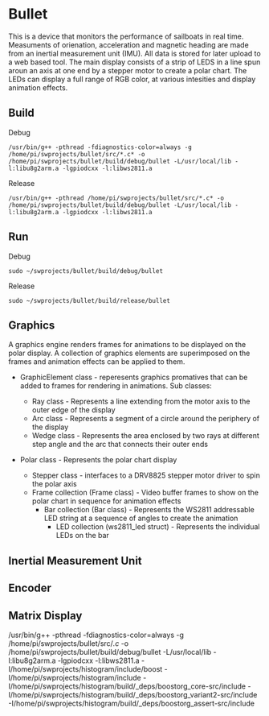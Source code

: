 # Bullet
This is a device that monitors the  performance of sailboats in real time. Measuments of orienation, acceleration and magnetic heading are made from an inertial measurement unit (IMU). All data is stored for later upload to a web based tool. The main display consists of a strip of LEDS in a line spun aroun an axis at one end by a stepper motor to create a polar chart. The LEDs can display a full range of RGB color, at various intesities and display animation effects.
## Build 

Debug

``
/usr/bin/g++ -pthread -fdiagnostics-color=always -g /home/pi/swprojects/bullet/src/*.c* -o /home/pi/swprojects/bullet/build/debug/bullet -L/usr/local/lib -l:libu8g2arm.a -lgpiodcxx -l:libws2811.a
``

Release

``
/usr/bin/g++ -pthread /home/pi/swprojects/bullet/src/*.c* -o /home/pi/swprojects/bullet/build/debug/bullet -L/usr/local/lib -l:libu8g2arm.a -lgpiodcxx -l:libws2811.a
``

## Run 

Debug

``
sudo ~/swprojects/bullet/build/debug/bullet
``

Release

``
sudo ~/swprojects/bullet/build/release/bullet
``


## Graphics 
A graphics engine renders frames for animations to be displayed on the polar display. A collection of graphics elements are superimposed on the frames and animation effects can be applied to them. 
- GraphicElement class - reperesents graphics promatives that can be added to frames for rendering in animations. Sub classes:
    - Ray class - Represents a line extending from the motor axis to the outer edge of the display
    - Arc class - Represents a  segment of a circle around the periphery of the display
    - Wedge class - Represents the area enclosed by two rays at different step angle and the arc that connects their outer ends

- Polar class - Represents the polar chart display 
    - Stepper class - interfaces to a DRV8825 stepper motor driver to spin the polar axis
    - Frame collection (Frame class) - Video buffer frames to show on the polar chart in sequence for animation effects
        - Bar collection (Bar class) - Represents the WS2811 addressable LED string at a sequence of angles to create the animation
            - LED collection (ws2811_led struct) - Represents the individual LEDs on the bar


## Inertial Measurement Unit

## Encoder

## Matrix Display

/usr/bin/g++ -pthread -fdiagnostics-color=always -g /home/pi/swprojects/bullet/src/*.c* -o /home/pi/swprojects/bullet/build/debug/bullet -L/usr/local/lib -l:libu8g2arm.a -lgpiodcxx -l:libws2811.a -I/home/pi/swprojects/histogram/include/boost -I/home/pi/swprojects/histogram/include -I/home/pi/swprojects/histogram/build/_deps/boostorg_core-src/include -I/home/pi/swprojects/histogram/build/_deps/boostorg_variant2-src/include -I/home/pi/swprojects/histogram/build/_deps/boostorg_assert-src/include
